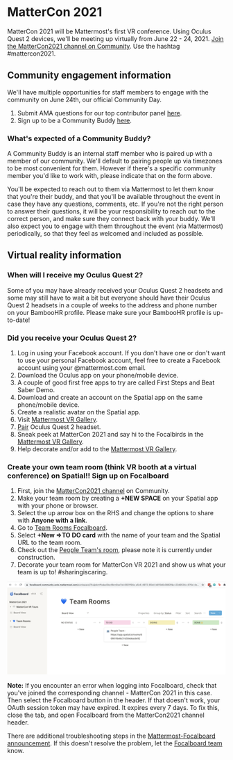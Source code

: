 
# MatterCon 2021

MatterCon 2021 will be Mattermost's first VR conference. Using Oculus Quest 2 devices, we'll be meeting up virtually from June 22 - 24, 2021. [Join the MatterCon2021 channel on Community](https://community.mattermost.com/core/channels/mattercon-2021). Use the hashtag #mattercon2021.

## Community engagement information

We'll have multiple opportunities for staff members to engage with the community on June 24th, our official Community Day.

1. Submit AMA questions for our top contributor panel [here](https://forms.gle/FGpmm7DhvrciQqgr7).
2. Sign up to be a Community Buddy [here](https://forms.gle/FGpmm7DhvrciQqgr7).

### What's expected of a Community Buddy?

A Community Buddy is an internal staff member who is paired up with a member of our community. We'll default to pairing people up via timezones to be most convenient for them. However if there's a specific community member you'd like to work with, please indicate that on the form above.

You'll be expected to reach out to them via Mattermost to let them know that you're their buddy, and that you'll be available throughout the event in case they have any questions, comments, etc. If you're not the right person to answer their questions, it will be your responsibility to reach out to the correct person, and make sure they connect back with your buddy. We'll also expect you to engage with them throughout the event (via Mattermost) periodically, so that they feel as welcomed and included as possible.

## Virtual reality information

### When will I receive my Oculus Quest 2?

Some of you may have already received your Oculus Quest 2 headsets and some may still have to wait a bit but everyone should have their Oculus Quest 2 headsets in a couple of weeks to the address and phone number on your BambooHR profile. Please make sure your BambooHR profile is up-to-date!

### Did you receive your Oculus Quest 2?

1. Log in using your Facebook account. If you don't have one or don't want to use your personal Facebook account, feel free to create a Facebook account using your @mattermost.com email.
2. Download the Oculus app on your phone/mobile device.
3. A couple of good first free apps to try are called First Steps and Beat Saber Demo.
4. Download and create an account on the Spatial app on the same phone/mobile device.
5. Create a realistic avatar on the Spatial app.
6. Visit [Mattermost VR Gallery](https://app.spatial.io/rooms/609458b76c51d50edeac2669?share=7621477051219851177).
7. [Pair](https://support.spatial.io/hc/en-us/articles/360043402231-Pair-Your-AR-VR-Headset-to-Spatial) Oculus Quest 2 headset.
8. Sneak peek at MatterCon 2021 and say hi to the Focalbirds in the [Mattermost VR Gallery](https://app.spatial.io/room/609458b76c51d50edeac2669?share=7621477051219851177).
10. Help decorate and/or add to the [Mattermost VR Gallery](https://app.spatial.io/rooms/609458b76c51d50edeac2669?share=7621477051219851177).

### Create your own team room (think VR booth at a virtual conference) on Spatial!! Sign up on Focalboard

1. First, join the [MatterCon2021 channel](https://community.mattermost.com/core/channels/mattercon-2021) on Community.
2. Make your team room by creating a **+NEW SPACE** on your Spatial app with your phone or browser.
3. Select the up arrow box on the RHS and change the options to share with **Anyone with a link**.
4. Go to [Team Rooms Focalboard](https://focalboard-community.octo.mattermost.com/workspace/7kxjjebrnffxdps5bsr8brn9so?id=5601f94e-a5c6-4972-85b4-b815b6c0882f&v=22d9534c-676d-4ea6-8e07-82a76324af95).
5. Select **+New =>TO DO card** with the name of your team and the Spatial URL to the team room.
6. Check out the [People Team's room](https://app.spatial.io/rooms/609819b46c51d50edeac6e92), please note it is currently under construction.
7. Decorate your team room for MatterCon VR 2021 and show us what your team is up to! #sharingiscaring.

![](../../.gitbook/assets/mattercon2021teamroom.png)

**Note:** If you encounter an error when logging into Focalboard, check that you've joined the corresponding channel - MatterCon 2021 in this case. Then select the Focalboard button in the header. If that doesn't work, your OAuth session token may have expired. It expires every 7 days. To fix this, close the tab, and open Focalboard from the MatterCon2021 channel header.

There are additional troubleshooting steps in the [Mattermost-Focalboard announcement](https://github.com/mattermost/focalboard/discussions/349). If this doesn't resolve the problem, let the [Focalboard team](https://community.mattermost.com/core/channels/focalboard) know.
